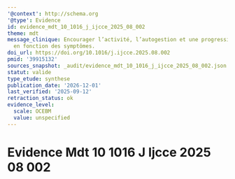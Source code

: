 ```yaml
---
'@context': http://schema.org
'@type': Evidence
id: evidence_mdt_10_1016_j_ijcce_2025_08_002
theme: mdt
message_clinique: Encourager l’activité, l’autogestion et une progression graduée
  en fonction des symptômes.
doi_url: https://doi.org/10.1016/j.ijcce.2025.08.002
pmid: '39915132'
sources_snapshot: _audit/evidence_mdt_10_1016_j_ijcce_2025_08_002.json
statut: valide
type_etude: synthese
publication_date: '2026-12-01'
last_verified: '2025-09-12'
retraction_status: ok
evidence_level:
  scale: OCEBM
  value: unspecified
---
```

# Evidence Mdt 10 1016 J Ijcce 2025 08 002

